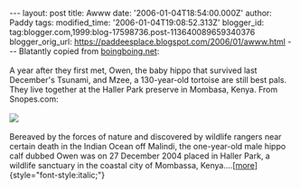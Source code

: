 \-\-- layout: post title: Awww date: \'2006-01-04T18:54:00.000Z\'
author: Paddy tags: modified\_time: \'2006-01-04T19:08:52.313Z\'
blogger\_id: tag:blogger.com,1999:blog-17598736.post-113640089659340376
blogger\_orig\_url: https://paddeesplace.blogspot.com/2006/01/awww.html
\-\-- Blatantly copied from [boingboing.net](https://boingboing.net/):\
\
A year after they first met, Owen, the baby hippo that survived last
December\'s Tsunami, and Mzee, a 130-year-old tortoise are still best
pals. They live together at the Haller Park preserve in Mombasa, Kenya.
From Snopes.com:\
\
[![](https://www.boingboing.net/images/_photos_animals_graphics_hippo.jpg)](https://www.boingboing.net/images/_photos_animals_graphics_hippo.jpg)\
\
Bereaved by the forces of nature and discovered by wildlife rangers near
certain death in the Indian Ocean off Malindi, the one-year-old male
hippo calf dubbed Owen was on 27 December 2004 placed in Haller Park, a
wildlife sanctuary in the coastal city of Mombassa,
Kenya\....[[more](https://www.boingboing.net/2005/12/28/tale_of_the_tortoise.html)]{style="font-style:italic;"}
